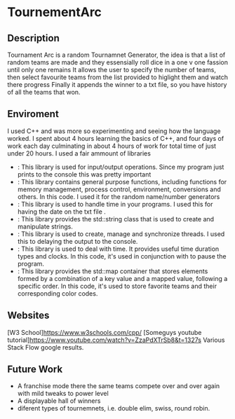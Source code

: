 # TournementArc
## Description
Tournament Arc is a random Tournamnet Generator, the idea is that a list of random teams are made and they essensially roll dice in a one v one fassion until only one remains
It allows the user to specify the number of teams, then select favourite teams from the list provided to higlight them and watch there progress
Finally it appends the winner to a txt file, so you have history of all the teams that won.

## Enviroment
I used C++ and was more so experimenting and seeing how the language worked.
I spent about 4 hours learning the basics of C++, and four days of work each day culminating in about 4 hours of work for total time of just under 20 hours.
I used a fair ammount of libraries
-	<iostream>: This library is used for input/output operations. Since my program just prints to the console this was pretty important
-	<cstdlib>: This library contains general purpose functions, including functions for memory management, process control, environment, conversions and others. In this code. I used it for the random name/number generators
-	<ctime>: This library is used to handle time in your programs. I used this for having the date on the txt file .
-	<string>: This library provides the std::string class that is used to create and manipulate strings.
-	<thread>: This library is used to create, manage and synchronize threads. I used this to delaying the output to the console.
-	<chrono>: This library is used to deal with time. It provides useful time duration types and clocks. In this code, it's used in conjunction with <thread> to pause the program.
-	<map>: This library provides the std::map container that stores elements formed by a combination of a key value and a mapped value, following a specific order. In this code, it's used to store favorite teams and their corresponding color codes.

## Websites
[W3 School]https://www.w3schools.com/cpp/
[Someguys youtube tutorial]https://www.youtube.com/watch?v=ZzaPdXTrSb8&t=1327s
Various Stack Flow google results.

## Future Work
- A franchise mode there the same teams compete over and over again with mild tweaks to power level
- A displayable hall of winners
- diferent types of tournemnets, i.e. double elim, swiss, round robin.
